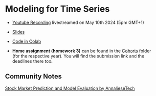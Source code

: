 # Modeling for Time Series

- [Youtube Recording](https://www.youtube.com/watch?v=_dm2G9CbDTM) livestreamed on May 10th 2024 (5pm GMT+1)

- [Slides](https://docs.google.com/presentation/d/e/2PACX-1vQQ1sQQvcCc9RvIPM73mPeMsUJEfMaZR6StYv24C6ROMqIkioWLN6VKizC2TW3hXYLqmxbZYmTLenXV/pub?start=false&loop=false&delayms=3000)  

- [Code in Colab](https://github.com/DataTalksClub/stock-markets-analytics-zoomcamp/blob/main/03-modeling/Module_3_Colab_Time_Series_Modeling.ipynb)

- **Home assignment (homework 3)** can be found in the [Cohorts](../cohorts/) folder (for the respective year). You will find the submission link and the deadlines there too.


## Community Notes
[Stock Market Prediction and Model Evaluation by AnnalieseTech](https://github.com/AnnalieseTech/ANALYTICS_IN_STOCK_MARKET_ZOOMCAMP/blob/main/Week_03_Modeling/Modeling_Notes.md)
